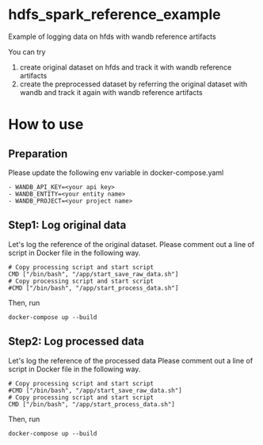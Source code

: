 # hdfs_spark_reference_example
Example of logging data on hfds with wandb reference artifacts

You can try 
1) create original dataset on hfds and track it with wandb reference artifacts
2) create the preprocessed dataset by referring the original dataset with wandb and track it again with wandb reference artifacts


# How to use
## Preparation
Please update the following env variable in docker-compose.yaml
```
- WANDB_API_KEY=<your api key>
- WANDB_ENTITY=<your entity name>
- WANDB_PROJECT=<your project name>
```

## Step1: Log original data
Let's log the reference of the original dataset.
Please comment out a line of script in Docker file in the following way.

```
# Copy processing script and start script
CMD ["/bin/bash", "/app/start_save_raw_data.sh"]
# Copy processing script and start script
#CMD ["/bin/bash", "/app/start_process_data.sh"]
```
Then, run
```
docker-compose up --build
```

## Step2: Log processed data 
Let's log the reference of the processed data
Please comment out a line of script in Docker file in the following way.

```
# Copy processing script and start script
#CMD ["/bin/bash", "/app/start_save_raw_data.sh"]
# Copy processing script and start script
CMD ["/bin/bash", "/app/start_process_data.sh"]
```
Then, run
```
docker-compose up --build
```

